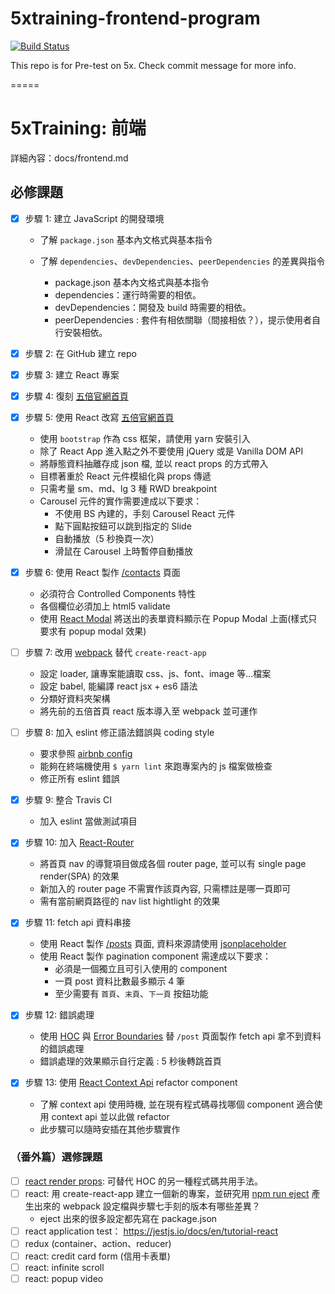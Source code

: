 # 5xtraining-frontend-program

[![Build Status](https://travis-ci.com/lucifiel0121/5xtraining-frontend-program.svg?branch=master)](https://travis-ci.com/lucifiel0121/5xtraining-frontend-program)

This repo is for Pre-test on 5x.
Check commit message for more info.

=====

# 5xTraining: 前端

詳細內容：docs/frontend.md

## 必修課題

- [x] 步驟 1: 建立 JavaScript 的開發環境

  - 了解 `package.json` 基本內文格式與基本指令
  - 了解 `dependencies`、`devDependencies`、`peerDependencies` 的差異與指令

    - package.json 基本內文格式與基本指令
    - dependencies：運行時需要的相依。
    - devDependencies：開發及 build 時需要的相依。
    - peerDependencies : 套件有相依關聯（間接相依？），提示使用者自行安裝相依。

- [x] 步驟 2: 在 GitHub 建立 repo

- [x] 步驟 3: 建立 React 專案

- [x] 步驟 4: 復刻 [五倍官網首頁](https://5xruby.tw/)

- [x] 步驟 5: 使用 React 改寫 [五倍官網首頁](https://5xruby.tw/)

  - 使用 `bootstrap` 作為 css 框架，請使用 yarn 安裝引入
  - 除了 React App 進入點之外不要使用 jQuery 或是 Vanilla DOM API
  - 將靜態資料抽離存成 json 檔, 並以 react props 的方式帶入
  - 目標著重於 React 元件模組化與 props 傳遞
  - 只需考量 sm、md、lg 3 種 RWD breakpoint
  - Carousel 元件的實作需要達成以下要求：
    - 不使用 BS 內建的，手刻 Carousel React 元件
    - 點下圓點按鈕可以跳到指定的 Slide
    - 自動播放（5 秒換頁一次）
    - 滑鼠在 Carousel 上時暫停自動播放

- [x] 步驟 6: 使用 React 製作 [/contacts](https://5xruby.tw/contacts) 頁面

  - 必須符合 Controlled Components 特性
  - 各個欄位必須加上 html5 validate
  - 使用 [React Modal](https://github.com/reactjs/react-modal) 將送出的表單資料顯示在 Popup Modal 上面(樣式只要求有 popup modal 效果)

- [ ] 步驟 7: 改用 [webpack](https://webpack.js.org/) 替代 `create-react-app`

  - 設定 loader, 讓專案能讀取 css、js、font、image 等...檔案
  - 設定 babel, 能編譯 react jsx + es6 語法
  - 分類好資料夾架構
  - 將先前的五倍首頁 react 版本導入至 webpack 並可運作

- [ ] 步驟 8: 加入 eslint 修正語法錯誤與 coding style

  - 要求參照 [airbnb config](https://github.com/airbnb/javascript/tree/master/packages/eslint-config-airbnb)
  - 能夠在終端機使用 `$ yarn lint` 來跑專案內的 js 檔案做檢查
  - 修正所有 eslint 錯誤

- [x] 步驟 9: 整合 Travis CI

  - 加入 eslint 當做測試項目

- [x] 步驟 10: 加入 [React-Router](https://github.com/ReactTraining/react-router)

  - 將首頁 nav 的導覽項目做成各個 router page, 並可以有 single page render(SPA) 的效果
  - 新加入的 router page 不需實作該頁內容, 只需標註是哪一頁即可
  - 需有當前網頁路徑的 nav list hightlight 的效果

- [x] 步驟 11: fetch api 資料串接

  - 使用 React 製作 [/posts](https://5xruby.tw/posts) 頁面, 資料來源請使用 [jsonplaceholder](https://jsonplaceholder.typicode.com/)
  - 使用 React 製作 pagination component 需達成以下要求：
    - 必須是一個獨立且可引入使用的 component
    - 一頁 post 資料比數最多顯示 4 筆
    - 至少需要有 `首頁`、`末頁`、`下一頁` 按鈕功能

- [x] 步驟 12: 錯誤處理

  - 使用 [HOC](https://reactjs.org/docs/higher-order-components.html) 與 [Error Boundaries](https://reactjs.org/docs/error-boundaries.html#introducing-error-boundaries) 替 `/post` 頁面製作 fetch api 拿不到資料的錯誤處理
  - 錯誤處理的效果顯示自行定義 : 5 秒後轉跳首頁

- [x] 步驟 13: 使用 [React Context Api](https://reactjs.org/docs/context.html#api) refactor component

  - 了解 context api 使用時機, 並在現有程式碼尋找哪個 component 適合使用 context api 並以此做 refactor
  - 此步驟可以隨時安插在其他步驟實作

### （番外篇）選修課題

- [ ] [react render props](https://reactjs.org/docs/render-props.html): 可替代 HOC 的另一種程式碼共用手法。
- [ ] react: 用 create-react-app 建立一個新的專案，並研究用 [npm run eject](https://github.com/facebook/create-react-app/blob/master/packages/react-scripts/template/README.md#npm-run-eject) 產生出來的 webpack 設定檔與步驟七手刻的版本有哪些差異？
  - eject 出來的很多設定都先寫在 package.json
- [ ] react application test： https://jestjs.io/docs/en/tutorial-react
- [ ] redux (container、action、reducer)
- [ ] react: credit card form (信用卡表單)
- [ ] react: infinite scroll
- [ ] react: popup video
